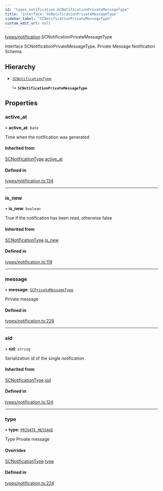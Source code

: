 ```yaml
---
id: "types_notification.SCNotificationPrivateMessageType"
title: "Interface: SCNotificationPrivateMessageType"
sidebar_label: "SCNotificationPrivateMessageType"
custom_edit_url: null
---
```


[types/notification](../modules/types_notification).SCNotificationPrivateMessageType

Interface SCNotificationPrivateMessageType.
Private Message Notification Schema.

## Hierarchy

- [`SCNotificationType`](types_notification.SCNotificationType)

  ↳ **`SCNotificationPrivateMessageType`**

## Properties

### active\_at

• **active\_at**: `Date`

Time when the notification was generated

#### Inherited from

[SCNotificationType](types_notification.SCNotificationType).[active_at](types_notification.SCNotificationType#active_at)

#### Defined in

[types/notification.ts:134](https://github.com/selfcommunity/community-ui/blob/7f26f69/packages/sc-core/src/types/notification.ts#L134)

___

### is\_new

• **is\_new**: `boolean`

True if the notification has been read, otherwise false

#### Inherited from

[SCNotificationType](types_notification.SCNotificationType).[is_new](types_notification.SCNotificationType#is_new)

#### Defined in

[types/notification.ts:119](https://github.com/selfcommunity/community-ui/blob/7f26f69/packages/sc-core/src/types/notification.ts#L119)

___

### message

• **message**: [`SCPrivateMessageType`](types_privateMessage.SCPrivateMessageType)

Private message

#### Defined in

[types/notification.ts:229](https://github.com/selfcommunity/community-ui/blob/7f26f69/packages/sc-core/src/types/notification.ts#L229)

___

### sid

• **sid**: `string`

Serialization id of the single notification

#### Inherited from

[SCNotificationType](types_notification.SCNotificationType).[sid](types_notification.SCNotificationType#sid)

#### Defined in

[types/notification.ts:124](https://github.com/selfcommunity/community-ui/blob/7f26f69/packages/sc-core/src/types/notification.ts#L124)

___

### type

• **type**: [`PRIVATE_MESSAGE`](../enums/types_notification.SCNotificationTypologyType#private_message)

Type Private message

#### Overrides

[SCNotificationType](types_notification.SCNotificationType).[type](types_notification.SCNotificationType#type)

#### Defined in

[types/notification.ts:224](https://github.com/selfcommunity/community-ui/blob/7f26f69/packages/sc-core/src/types/notification.ts#L224)
